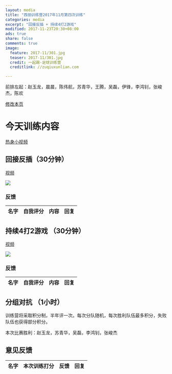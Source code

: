 ```yaml
---
layout: media
title: "西丽训练营2017年11月第四次训练"
categories: media
excerpt: "回接反插 + 持续4打2游戏"
modified: 2017-11-23T20:30+08:00
ads: true
share: false
comments: true
image:
  feature: 2017-11/301.jpg
  teaser: 2017-11/301.jpg
  credit: 一起踢·足球训练营
  creditlink: //zuqiuxunlian.com

---
```

前排左起：赵玉龙，晨晨，陈伟航，苏青华，王腾，吴磊，伊锋，李鸿钊，张峻杰，陈欢


<a href="https://github.com/zuqiuxunlian/zuqiuxunlian/edit/gh-pages/_posts/media/2017-11-23-training-20171123.md" class="btn-info">修改本页</a>

# 今天训练内容
<a href="???" class="btn-success">热身小视频</a>

## 回接反插（30分钟）
<a href="???" class="btn-success">视频</a>

![]({{site.url}}/images/2017-11/002.jpg)

### 反馈

名字|自我评分|内容|回复
---|---|---|---

## 持续4打2游戏 （30分钟）
<a href="???" class="btn-success">视频</a>

![]({{site.url}}/images/2017-11/003.jpg)

### 反馈

名字|自我评分|内容|回复
---|---|---|---

## 分组对抗 （1小时）
训练营将采取积分制，半年评一次。每次分队随机，每次胜利队伍最多积分，失败队伍也获得部分积分。

本次比赛胜利：赵玉龙，苏青华，吴磊，李鸿钊，张峻杰

## 意见反馈

名字|本次训练打分|反馈|回复|
---|---|---|---
